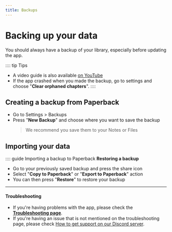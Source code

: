 ```yaml
---
title: Backups
---
```


# Backing up your data

You should always have a backup of your library, especially before updating the app.

:::: tip Tips

-   A video guide is also available [on YouTube](https://www.youtube.com/watch?v=5EPN9FORQ1g)
-   If the app crashed when you made the backup, go to settings and choose "**Clear orphaned chapters**".
    ::::

## Creating a backup from Paperback

-   Go to Settings > Backups
-   Press "**New Backup**" and choose where you want to save the backup
    > We recommend you save them to your Notes or Files

## Importing your data

:::: guide Importing a backup to Paperback
**Restoring a backup**

-   Go to your previously saved backup and press the share icon
-   Select "**Copy to Paperback**" or "**Export to Paperback**" action
-   You can then press "**Restore**" to restore your backup

---

#### Troubleshooting

-   If you're having problems with the app, please check the **[Troubleshooting page](/docs/faq/#troubleshooting)**.
-   If you're having an issue that is not mentioned on the troubleshooting page, please check [How to get support on our Discord server](/docs/guides/discord-support).
